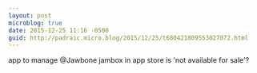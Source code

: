 ```yaml
---
layout: post
microblog: true
date: 2015-12-25 11:16 -0500
guid: http://padraic.micro.blog/2015/12/25/t680421809553027072.html
---
```

app to manage @Jawbone jambox in app store is 'not available for sale'?
